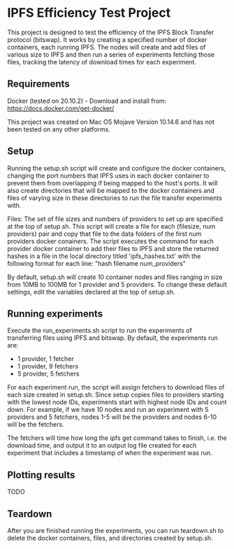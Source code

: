 # IPFS Efficiency Test Project

This project is designed to test the efficiency of the IPFS Block Transfer protocol (bitswap). It works by creating a specified number of docker containers, each running IPFS. The nodes will create and add files of various size to IPFS and then run a series of experiments fetching those files, tracking the latency of download times for each experiment. 

## Requirements

Docker (tested on 20.10.2) - Download and install from: https://docs.docker.com/get-docker/

This project was created on Mac OS Mojave Version 10.14.6 and has not been tested on any other platforms.

## Setup

Running the setup.sh script will create and configure the docker containers, changing the port numbers that IPFS uses in each docker container to prevent them from overlapping if being mapped to the host's ports. It will also create directories that will be mapped to the docker containers and files of varying size in these directories to run the file transfer experiments with. 

Files:
The set of file sizes and numbers of providers to set up are specified at the top of setup.sh. This script will create a file for each (filesize, num providers) pair and copy that file to the data folders of the first num providers docker conainers. The script executes the command for each provider docker container to add their files to IPFS and store the returned hashes in a file in the local directory titled 'ipfs_hashes.txt' with the following format for each line: 
  "hash filename num_providers"

By default, setup.sh will create 10 container nodes and files ranging in size from 10MB to 100MB for 1 provider and 5 providers. To change these default settings, edit the variables declared at the top of setup.sh.

## Running experiments

Execute the run_experiments.sh script to run the experiments of transferring files using IPFS and bitswap. By default, the experiments run are:
  - 1 provider, 1 fetcher
  - 1 provider, 9 fetchers
  - 5 provider, 5 fetchers

For each experiment run, the script will assign fetchers to download files of each size created in setup.sh. Since setup copies files to providers starting with the lowest node IDs, experiments start with highest node IDs and count down. For example, if we have 10 nodes and run an experiment with 5 providers and 5 fetchers, nodes 1-5 will be the providers and nodes 6-10 will be the fetchers. 

The fetchers will time how long the ipfs get command takes to finish, i.e. the download time, and output it to an output log file created for each experiment that includes a timestamp of when the experiment was run. 

## Plotting results

TODO

## Teardown

After you are finished running the experiments, you can run teardown.sh to delete the docker containers, files, and directories created by setup.sh.


